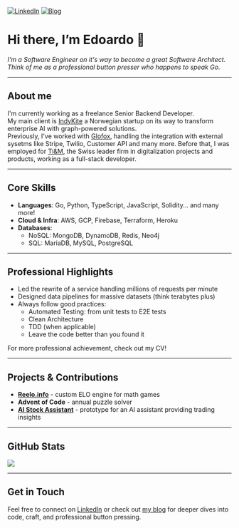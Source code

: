[![LinkedIn](https://img.shields.io/badge/LinkedIn-CanobbioE-blue?logo=linkedin)](https://www.linkedin.com/in/canobbioe/)
[![Blog](https://img.shields.io/badge/Blog-CanobbioE.com-brightgreen?logo=ghost)](https://canobbioe.com)

# Hi there, I’m Edoardo 👋

_I’m a Software Engineer on it's way to become a great Software Architect. Think of me as a professional button presser who happens to speak Go._

---

## About me

I'm currently working as a freelance Senior Backend Developer.  
My main client is [IndyKite](https://www.indykite.com/) a Norwegian startup on its way to transform enterprise AI with graph-powered solutions.  
Previously, I've worked with [Glofox](https://www.glofox.com/), handling the integration with external sysetms like Stripe, Twilio, Customer API and many more.
Before that, I was employed for [Ti&M](https://www.ti8m.com/), the Swiss leader firm in digitalization projects and products, working as a full-stack developer.

---

## Core Skills

- **Languages**: Go, Python, TypeScript, JavaScript, Solidity... and many more!  
- **Cloud & Infra**: AWS, GCP, Firebase, Terraform, Heroku  
- **Databases**:  
  - NoSQL: MongoDB, DynamoDB, Redis, Neo4j  
  - SQL: MariaDB, MySQL, PostgreSQL  

---

## Professional Highlights

- Led the rewrite of a service handling millions of requests per minute  
- Designed data pipelines for massive datasets (think terabytes plus)  
- Always follow good practices:
  - Automated Testing: from unit tests to E2E tests
  - Clean Architecture
  - TDD (when applicable)
  - Leave the code better than you found it

For more professional achievement, check out my CV!

---

## Projects & Contributions

- **[Reelo.info](https://reelo.info/)** - custom ELO engine for math games  
- **Advent of Code** - annual puzzle solver  
- **[AI Stock Assistant](https://github.com/CanobbioE/algo-trading)** - prototype for an AI assistant providing trading insights

---

## GitHub Stats

<img align="center" src="https://github-readme-stats-rho-eight-56.vercel.app/api?username=CanobbioE&show_icons=true&theme=transparent&show=reviews,prs_merged,prs_merged_percentage&hide_rank=true" />
<!--     <img height=270 align="center" src="https://github-readme-stats-rho-eight-56.vercel.app/api/top-langs?username=CanobbioE&layout=compact&langs_count=8&theme=transparent&exclude_repo=reelo&hide=css,html" /> -->

---

## Get in Touch

Feel free to connect on [LinkedIn](https://www.linkedin.com/in/canobbioe/) or check out [my blog](https://canobbioe.com) for deeper dives into code, craft, and professional button pressing.

